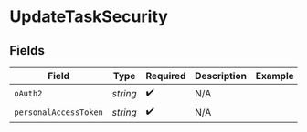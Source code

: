 # UpdateTaskSecurity


## Fields

| Field                 | Type                  | Required              | Description           | Example               |
| --------------------- | --------------------- | --------------------- | --------------------- | --------------------- |
| `oAuth2`              | *string*              | :heavy_check_mark:    | N/A                   |                       |
| `personalAccessToken` | *string*              | :heavy_check_mark:    | N/A                   |                       |
